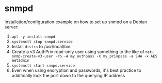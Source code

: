 # snmpd

Installation/configuration example on how to set up snmpd on a Debian server:

1. `apt -y install snmpd`
1. `systemctl stop snmpd.service`
1. Install `distro` to /usr/local/bin
1. Create a v3 AuthPriv read-only user using something to the like of `net-snmp-create-v3-user -ro -A my_authpass -X my_privpass -a SHA -x AES netadmin`
1. `systemctl start snmpd.service`
1. Even when using encryption and passwords, it's best practice to additinally lock the port down to the querying IP address
